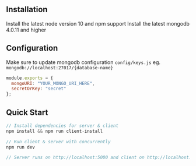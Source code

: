 
## Installation
Install the latest node version 10 and npm support
Install the latest mongodb 4.0.11 and higher


## Configuration

Make sure to update mongodb configuration `config/keys.js` 
eg. `mongodb://localhost:27017/{database-name}`
```javascript
module.exports = {
  mongoURI: "YOUR_MONGO_URI_HERE",
  secretOrKey: "secret"
};
```

## Quick Start

```javascript
// Install dependencies for server & client
npm install && npm run client-install

// Run client & server with concurrently
npm run dev

// Server runs on http://localhost:5000 and client on http://localhost:3000
```
